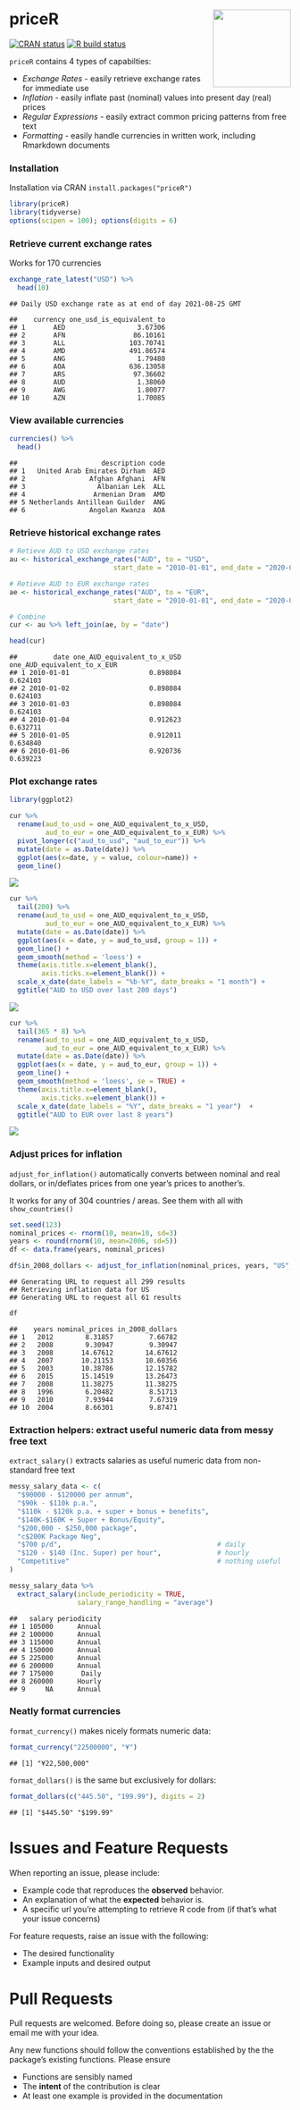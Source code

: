 
# priceR <a href='https://github.com/stevecondylios/priceR'><img src='man/figures/priceR.png' align="right" height="139" /></a>

<!-- badges: start -->

[![CRAN
status](https://www.r-pkg.org/badges/version/priceR)](https://cran.r-project.org/package=priceR)
[![R build
status](https://github.com/stevecondylios/priceR/workflows/R-CMD-check/badge.svg)](https://github.com/stevecondylios/priceR/actions?workflow=R-CMD-check)
<!-- badges: end -->

`priceR` contains 4 types of capabilties:

-   *Exchange Rates* - easily retrieve exchange rates for immediate use
-   *Inflation* - easily inflate past (nominal) values into present day
    (real) prices
-   *Regular Expressions* - easily extract common pricing patterns from
    free text
-   *Formatting* - easily handle currencies in written work, including
    Rmarkdown documents

### Installation

Installation via CRAN `install.packages("priceR")`

``` r
library(priceR)
library(tidyverse)
options(scipen = 100); options(digits = 6)
```

### Retrieve current exchange rates

Works for 170 currencies

``` r
exchange_rate_latest("USD") %>% 
  head(10)
```

    ## Daily USD exchange rate as at end of day 2021-08-25 GMT

    ##    currency one_usd_is_equivalent_to
    ## 1       AED                  3.67306
    ## 2       AFN                 86.10161
    ## 3       ALL                103.70741
    ## 4       AMD                491.86574
    ## 5       ANG                  1.79480
    ## 6       AOA                636.13058
    ## 7       ARS                 97.36602
    ## 8       AUD                  1.38060
    ## 9       AWG                  1.80077
    ## 10      AZN                  1.70085

### View available currencies

``` r
currencies() %>%
  head()
```

    ##                     description code
    ## 1   United Arab Emirates Dirham  AED
    ## 2                Afghan Afghani  AFN
    ## 3                  Albanian Lek  ALL
    ## 4                 Armenian Dram  AMD
    ## 5 Netherlands Antillean Guilder  ANG
    ## 6                Angolan Kwanza  AOA

### Retrieve historical exchange rates

``` r
# Retieve AUD to USD exchange rates
au <- historical_exchange_rates("AUD", to = "USD",
                          start_date = "2010-01-01", end_date = "2020-06-30")

# Retieve AUD to EUR exchange rates
ae <- historical_exchange_rates("AUD", to = "EUR",
                          start_date = "2010-01-01", end_date = "2020-06-30")

# Combine
cur <- au %>% left_join(ae, by = "date")

head(cur)
```

    ##         date one_AUD_equivalent_to_x_USD one_AUD_equivalent_to_x_EUR
    ## 1 2010-01-01                    0.898084                    0.624103
    ## 2 2010-01-02                    0.898084                    0.624103
    ## 3 2010-01-03                    0.898084                    0.624103
    ## 4 2010-01-04                    0.912623                    0.632711
    ## 5 2010-01-05                    0.912011                    0.634840
    ## 6 2010-01-06                    0.920736                    0.639223

### Plot exchange rates

``` r
library(ggplot2)

cur %>% 
  rename(aud_to_usd = one_AUD_equivalent_to_x_USD,
         aud_to_eur = one_AUD_equivalent_to_x_EUR) %>% 
  pivot_longer(c("aud_to_usd", "aud_to_eur")) %>% 
  mutate(date = as.Date(date)) %>% 
  ggplot(aes(x=date, y = value, colour=name)) +
  geom_line()
```

![](README_files/figure-gfm/unnamed-chunk-5-1.png)<!-- -->

``` r
cur %>% 
  tail(200) %>% 
  rename(aud_to_usd = one_AUD_equivalent_to_x_USD,
         aud_to_eur = one_AUD_equivalent_to_x_EUR) %>%  
  mutate(date = as.Date(date)) %>% 
  ggplot(aes(x = date, y = aud_to_usd, group = 1)) +
  geom_line() +
  geom_smooth(method = 'loess') + 
  theme(axis.title.x=element_blank(),
        axis.ticks.x=element_blank()) + 
  scale_x_date(date_labels = "%b-%Y", date_breaks = "1 month") +
  ggtitle("AUD to USD over last 200 days")
```

![](README_files/figure-gfm/unnamed-chunk-6-1.png)<!-- -->

``` r
cur %>% 
  tail(365 * 8) %>% 
  rename(aud_to_usd = one_AUD_equivalent_to_x_USD,
         aud_to_eur = one_AUD_equivalent_to_x_EUR) %>% 
  mutate(date = as.Date(date)) %>% 
  ggplot(aes(x = date, y = aud_to_eur, group = 1)) +
  geom_line() +
  geom_smooth(method = 'loess', se = TRUE) + 
  theme(axis.title.x=element_blank(),
        axis.ticks.x=element_blank()) + 
  scale_x_date(date_labels = "%Y", date_breaks = "1 year")  +
  ggtitle("AUD to EUR over last 8 years")
```

![](README_files/figure-gfm/unnamed-chunk-7-1.png)<!-- -->

### Adjust prices for inflation

`adjust_for_inflation()` automatically converts between nominal and real
dollars, or in/deflates prices from one year’s prices to another’s.

It works for any of 304 countries / areas. See them with all with
`show_countries()`

``` r
set.seed(123)
nominal_prices <- rnorm(10, mean=10, sd=3)
years <- round(rnorm(10, mean=2006, sd=5))
df <- data.frame(years, nominal_prices)

df$in_2008_dollars <- adjust_for_inflation(nominal_prices, years, "US", to_date = 2008)
```

    ## Generating URL to request all 299 results
    ## Retrieving inflation data for US 
    ## Generating URL to request all 61 results

``` r
df
```

    ##    years nominal_prices in_2008_dollars
    ## 1   2012        8.31857         7.66782
    ## 2   2008        9.30947         9.30947
    ## 3   2008       14.67612        14.67612
    ## 4   2007       10.21153        10.60356
    ## 5   2003       10.38786        12.15782
    ## 6   2015       15.14519        13.26473
    ## 7   2008       11.38275        11.38275
    ## 8   1996        6.20482         8.51713
    ## 9   2010        7.93944         7.67319
    ## 10  2004        8.66301         9.87471

### Extraction helpers: extract useful numeric data from messy free text

`extract_salary()` extracts salaries as useful numeric data from
non-standard free text

``` r
messy_salary_data <- c(
  "$90000 - $120000 per annum",
  "$90k - $110k p.a.",
  "$110k - $120k p.a. + super + bonus + benefits",
  "$140K-$160K + Super + Bonus/Equity",
  "$200,000 - $250,000 package",
  "c$200K Package Neg",
  "$700 p/d",                                       # daily
  "$120 - $140 (Inc. Super) per hour",              # hourly
  "Competitive"                                     # nothing useful
)

messy_salary_data %>%
  extract_salary(include_periodicity = TRUE, 
                 salary_range_handling = "average")
```

    ##   salary periodicity
    ## 1 105000      Annual
    ## 2 100000      Annual
    ## 3 115000      Annual
    ## 4 150000      Annual
    ## 5 225000      Annual
    ## 6 200000      Annual
    ## 7 175000       Daily
    ## 8 260000      Hourly
    ## 9     NA      Annual

### Neatly format currencies

`format_currency()` makes nicely formats numeric data:

``` r
format_currency("22500000", "¥")
```

    ## [1] "¥22,500,000"

`format_dollars()` is the same but exclusively for dollars:

``` r
format_dollars(c("445.50", "199.99"), digits = 2)
```

    ## [1] "$445.50" "$199.99"

# Issues and Feature Requests

When reporting an issue, please include:

-   Example code that reproduces the **observed** behavior.
-   An explanation of what the **expected** behavior is.
-   A specific url you’re attempting to retrieve R code from (if that’s
    what your issue concerns)

For feature requests, raise an issue with the following:

-   The desired functionality
-   Example inputs and desired output

# Pull Requests

Pull requests are welcomed. Before doing so, please create an issue or
email me with your idea.

Any new functions should follow the conventions established by the the
package’s existing functions. Please ensure

-   Functions are sensibly named
-   The **intent** of the contribution is clear
-   At least one example is provided in the documentation
